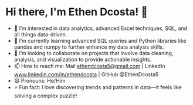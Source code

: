 # Hi there, I'm Ethen Dcosta! 👋

- 👀 I’m interested in data analytics, advanced Excel techniques, SQL, and all things data-driven.
- 🌱 I’m currently learning advanced SQL queries and Python libraries like pandas and numpy to further enhance my data analysis skills.
- 💞️ I’m looking to collaborate on projects that involve data cleaning, analysis, and visualization to provide actionable insights.
- 📫 How to reach me: Mail ethendcosta5@gmail.com | LinkedIn www.linkedin.com/in/ethendcosta | GitHub @EthenDcosta5
- 😄 Pronouns: He/Him
- ⚡ Fun fact: I love discovering trends and patterns in data—it feels like solving a complex puzzle!
